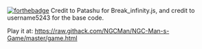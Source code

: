 [![forthebadge](https://forthebadge.com/images/badges/you-didnt-ask-for-this.svg)](https://forthebadge.com)
  Credit to Patashu for Break_infinity.js, and credit to username5243 for the base code.

Play it at: https://raw.githack.com/NGCMan/NGC-Man-s-Game/master/game.html
